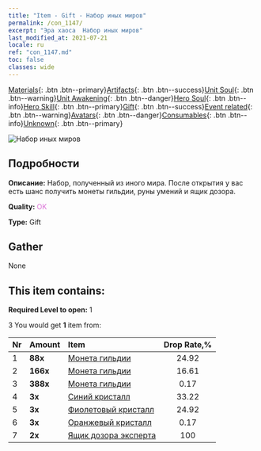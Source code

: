 ```yaml
---
title: "Item - Gift - Набор иных миров"
permalink: /con_1147/
excerpt: "Эра хаоса  Набор иных миров"
last_modified_at: 2021-07-21
locale: ru
ref: "con_1147.md"
toc: false
classes: wide
---
```

 [Materials](/ItemsRU/){: .btn .btn--primary}[Artifacts](/ItemsRU/Artifacts/){: .btn .btn--success}[Unit Soul](/ItemsRU/UnitSoul/){: .btn .btn--warning}[Unit Awakening](/ItemsRU/UnitAwakening/){: .btn .btn--danger}[Hero Soul](/ItemsRU/HeroSoul/){: .btn .btn--info}[Hero Skill](/ItemsRU/HeroSkill/){: .btn .btn--primary}[Gift](/ItemsRU/Gift/){: .btn .btn--success}[Event related](/ItemsRU/Events/){: .btn .btn--warning}[Avatars](/ItemsRU/Avatars/){: .btn .btn--danger}[Consumables](/ItemsRU/Consumables/){: .btn .btn--info}[Unknown](/ItemsRU/Unknown/){: .btn .btn--primary}

 ![Набор иных миров](/images/t/i_907003.png)

## Подробности
 **Описание:** Набор, полученный из иного мира. После открытия у вас есть шанс получить монеты гильдии, руны умений и ящик дозора.

 **Quality:** <span style="color: #DA70D6">OK</span>

 **Type:** Gift

## Gather

  None

## This item contains:

 **Required Level to open:** 1

 3 You would get **1** item  from:

  | Nr | Amount |     Item    | Drop Rate,% |
  |:---|:-------|:------------|:---------:|
  | 1 |  **88x** | [Монета гильдии](/ItemsRU/con_896/) | 24.92 | 
  | 2 |  **166x** | [Монета гильдии](/ItemsRU/con_896/) | 16.61 | 
  | 3 |  **388x** | [Монета гильдии](/ItemsRU/con_896/) | 0.17 | 
  | 4 |  **3x** | [Синий кристалл](/ItemsRU/con_716/) | 33.22 | 
  | 5 |  **3x** | [Фиолетовый кристалл](/ItemsRU/con_720/) | 24.92 | 
  | 6 |  **3x** | [Оранжевый кристалл](/ItemsRU/con_730/) | 0.17 | 
  | 7 |  **2x** | [Ящик дозора эксперта](/ItemsRU/con_773/) | 100 | 
